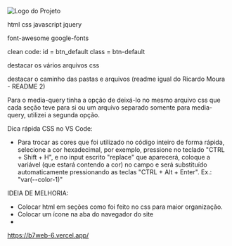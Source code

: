 ![Logo do Projeto](https://i.imgur.com/kniMQHu.png)

html
css
javascript
jquery

font-awesome
google-fonts

clean code:
id = btn_default
class = btn-default

destacar os vários arquivos css

destacar o caminho das pastas e arquivos (readme igual do Ricardo Moura - README 2)

Para o media-query tinha a opção de deixá-lo no mesmo arquivo css que cada seção teve para si ou um 
arquivo separado somente para media-query, utilizei a segunda opção.

Dica rápida CSS no VS Code:

  - Para trocar as cores que foi utilizado no código inteiro de forma rápida, selecione a cor 
    hexadecimal, por exemplo, pressione no teclado "CTRL + Shift + H", e no input escrito "replace" que 
    aparecerá, coloque a variável (que estará contendo a cor) no campo e será substituído 
    automaticamente pressionando as teclas "CTRL + Alt + Enter". Ex.: "var(--color-1)"

IDEIA DE MELHORIA:

  - Colocar html em seções como foi feito no css para maior organização.
  - Colocar um ícone na aba do navegador do site
  - 

https://b7web-6.vercel.app/